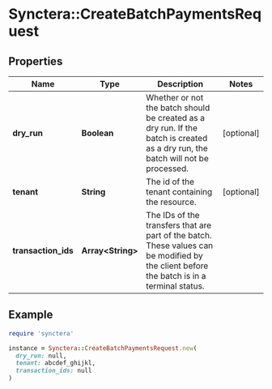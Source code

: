 # Synctera::CreateBatchPaymentsRequest

## Properties

| Name | Type | Description | Notes |
| ---- | ---- | ----------- | ----- |
| **dry_run** | **Boolean** | Whether or not the batch should be created as a dry run. If the batch is created as a dry run, the batch will not be processed.  | [optional] |
| **tenant** | **String** | The id of the tenant containing the resource.  | [optional] |
| **transaction_ids** | **Array&lt;String&gt;** | The IDs of the transfers that are part of the batch. These values can be modified by the client before  the batch is in a terminal status.  |  |

## Example

```ruby
require 'synctera'

instance = Synctera::CreateBatchPaymentsRequest.new(
  dry_run: null,
  tenant: abcdef_ghijkl,
  transaction_ids: null
)
```


